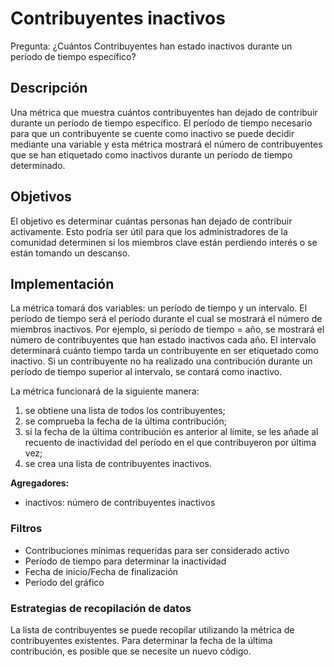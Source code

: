 # Contribuyentes inactivos

Pregunta: ¿Cuántos Contribuyentes han estado inactivos durante un período de tiempo específico?


## Descripción
Una métrica que muestra cuántos contribuyentes han dejado de contribuir durante un período de tiempo específico. El período de tiempo necesario para que un contribuyente se cuente como inactivo se puede decidir mediante una variable y esta métrica mostrará el número de contribuyentes que se han etiquetado como inactivos durante un período de tiempo determinado.

## Objetivos
El objetivo es determinar cuántas personas han dejado de contribuir activamente. Esto podría ser útil para que los administradores de la comunidad determinen si los miembros clave están perdiendo interés o se están tomando un descanso.

## Implementación
La métrica tomará dos variables: un período de tiempo y un intervalo. El período de tiempo será el período durante el cual se mostrará el número de miembros inactivos. Por ejemplo, si período de tiempo = año, se mostrará el número de contribuyentes que han estado inactivos cada año. El intervalo determinará cuánto tiempo tarda un contribuyente en ser etiquetado como inactivo. Si un contribuyente no ha realizado una contribución durante un período de tiempo superior al intervalo, se contará como inactivo.

La métrica funcionará de la siguiente manera:
1. se obtiene una lista de todos los contribuyentes;
2. se comprueba la fecha de la última contribución;
3. si la fecha de la última contribución es anterior al límite, se les añade al recuento de inactividad del período en el que contribuyeron por última vez;
4. se crea una lista de contribuyentes inactivos.

**Agregadores:**
- inactivos: número de contribuyentes inactivos

### Filtros
- Contribuciones mínimas requeridas para ser considerado activo
- Período de tiempo para determinar la inactividad
- Fecha de inicio/Fecha de finalización
- Período del gráfico

### Estrategias de recopilación de datos
La lista de contribuyentes se puede recopilar utilizando la métrica de contribuyentes existentes. Para determinar la fecha de la última contribución, es posible que se necesite un nuevo código.

